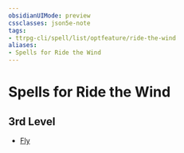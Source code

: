 ```yaml
---
obsidianUIMode: preview
cssclasses: json5e-note
tags:
- ttrpg-cli/spell/list/optfeature/ride-the-wind
aliases:
- Spells for Ride the Wind
---
```

# Spells for Ride the Wind

## 3rd Level

- [Fly](/3-Mechanics/CLI/spells/fly-xphb.md "XPHB")